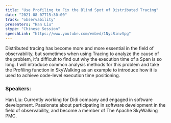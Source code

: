 ```yaml
---
title: "Use Profiling to Fix the Blind Spot of Distributed Tracing"
date: "2021-08-07T15:30:00" 
track: "observability"
presenters: "Han Liu"
stype: "Chinese Session"
speechLink: "https://www.youtube.com/embed/1NycRinvVpg"
---
```

Distributed tracing has become more and more essential in the field of observability, but sometimes when using Tracing to analyze the cause of the problem, it's difficult to find out why the execution time of a Span is so long.
 I will introduce common analysis methods for this problem and take the Profiling function in SkyWalking as an example to introduce how it is used to achieve code-level execution time positioning.
 ### Speakers: 
 Han Liu: Currently working for Didi company and engaged in software development. Passionate about participating in software development in the field of observability, and become a member of The Apache SkyWalking PMC.